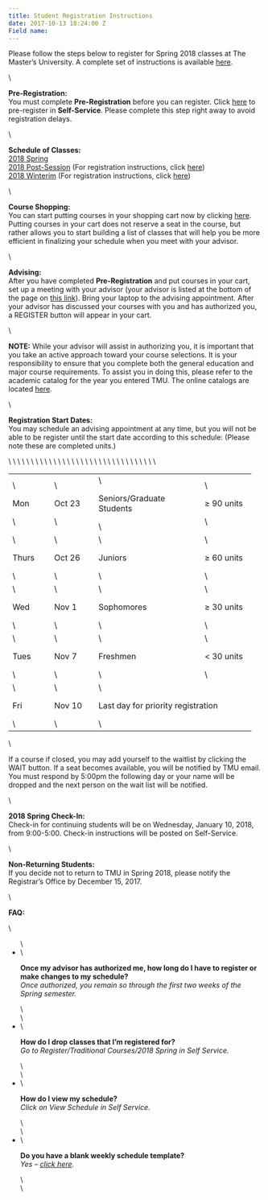 ```yaml
---
title: Student Registration Instructions
date: 2017-10-13 18:24:00 Z
Field name: 
---
```


<p>Please follow the steps below to register for Spring 2018 classes at The Master&rsquo;s University. A complete set of instructions is available <a href="https://athletics.masters.edu/media/870475/registration-instructions-student-sp18.doc">here</a>.</p>
\
<p><strong>Pre-Registration:</strong><br />You must complete <strong>Pre-Registration</strong> before you can register. Click <a href="https://portal.masters.edu/Preregistration">here</a> to pre-register in <strong>Self-Service</strong>. Please complete this step right away to avoid registration delays.</p>
\
<p><strong>Schedule of Classes:</strong><br /><a href="https://athletics.masters.edu/media/870476/course-schedule-spring-2018.xlsx">2018 Spring</a><br /><a href="https://athletics.masters.edu/media/870477/csps2018.docx">2018 Post-Session</a> (For registration instructions, click <a href="https://athletics.masters.edu/media/870493/post-2018-reg-info.docx">here</a>)<br /><a href="https://athletics.masters.edu/media/870478/cswi2018.docx">2018 Winterim</a> (For registration instructions, click <a href="https://athletics.masters.edu/media/870494/winterim-2018-reg-info.docx">here</a>)</p>
\
<p><strong>Course Shopping:</strong><br />You can start putting courses in your shopping cart now by clicking <a href="https://portal.masters.edu/SelfService/Registration/ShoppingCart.aspx">here</a>. Putting courses in your cart does not reserve a seat in the course, but rather allows you to start building a list of classes that will help you be more efficient in finalizing your schedule when you meet with your advisor.</p>
\
<p><strong>Advising:</strong><br />After you have completed <strong>Pre-Registration</strong> and put courses in your cart, set up a meeting with your advisor (your advisor is listed at the bottom of the page on <a href="https://portal.masters.edu/SelfService/Records/ScheduleHome.aspx">this link</a>). Bring your laptop to the advising appointment. After your advisor has discussed your courses with you and has authorized you, a REGISTER button will appear in your cart.</p>
\
<p><strong>NOTE:</strong> While your advisor will assist in authorizing you, it is important that you take an active approach toward your course selections. It is your responsibility to ensure that you complete both the general education and major course requirements. To assist you in doing this, please refer to the academic catalog for the year you entered TMU. The online catalogs are located <a href="http://www.masters.edu/academics/online-catalog.html">here</a>.</p>
\
<p><strong>Registration Start Dates:</strong><br />You may schedule an advising appointment at any time, but you will not be able to be register until the start date according to this schedule: (Please note these are completed units.)</p>
\
<table>
\
<tbody>
\
<tr>
\
<td width="67">
\
<p>Mon</p>
\
</td>
\
<td width="72">
\
<p>Oct 23</p>
\
</td>
\
<td width="195">
\
<p>Seniors/Graduate Students</p>
\
</td>
\
<td width="85">
\
<p>&ge; 90 units</p>
\
</td>
\
</tr>
\
<tr>
\
<td width="67">
\
<p>Thurs</p>
\
</td>
\
<td width="72">
\
<p>Oct 26</p>
\
</td>
\
<td width="195">
\
<p>Juniors</p>
\
</td>
\
<td width="85">
\
<p>&ge; 60 units</p>
\
</td>
\
</tr>
\
<tr>
\
<td width="67">
\
<p>Wed</p>
\
</td>
\
<td width="72">
\
<p>Nov 1</p>
\
</td>
\
<td width="195">
\
<p>Sophomores</p>
\
</td>
\
<td width="85">
\
<p>&ge; 30 units</p>
\
</td>
\
</tr>
\
<tr>
\
<td width="67">
\
<p>Tues</p>
\
</td>
\
<td width="72">
\
<p>Nov 7</p>
\
</td>
\
<td width="195">
\
<p>Freshmen</p>
\
</td>
\
<td width="85">
\
<p>&lt; 30 units</p>
\
</td>
\
</tr>
\
<tr>
\
<td width="67">
\
<p>Fri</p>
\
</td>
\
<td width="72">
\
<p>Nov 10</p>
\
</td>
\
<td colspan="2" width="280">
\
<p>Last day for priority registration</p>
\
</td>
\
</tr>
\
</tbody>
\
</table>
\
<p>If a course if closed, you may add yourself to the waitlist by clicking the WAIT button. If a seat becomes available, you will be notified by TMU email. You must respond by 5:00pm the following day or your name will be dropped and the next person on the wait list will be notified.</p>
\
<p><strong>2018 Spring Check-In:</strong><br />Check-in for continuing students will be on Wednesday, January 10, 2018, from 9:00-5:00. Check-in instructions will be posted on Self-Service.</p>
\
<p><strong>Non-Returning Students:</strong><br />If you decide not to return to TMU in Spring 2018, please notify the Registrar&rsquo;s Office by December 15, 2017.</p>
\
<p><strong>FAQ:</strong></p>
\
<ul>
\
<li>
\
<p><strong>Once my advisor has authorized me, how long do I have to register or make changes to my schedule?</strong><br /><em>Once authorized, you remain so through the first two weeks of the Spring semester.</em></p>
\
</li>
\
<li>
\
<p><strong>How do I drop classes that I&rsquo;m registered for?</strong><em><br />Go to Register/Traditional Courses/2018 Spring in Self Service.</em></p>
\
</li>
\
<li>
\
<p><strong>How do I view my schedule?</strong><br /><em>Click on View Schedule in Self Service.</em></p>
\
</li>
\
<li>
\
<p><strong>Do you have a blank weekly schedule template?</strong><br /><em>Yes &ndash; <a href="https://athletics.masters.edu/media/870479/weekly-schedule-form.xlsx">click here</a>.</em></p>
\
</li>
\
</ul>